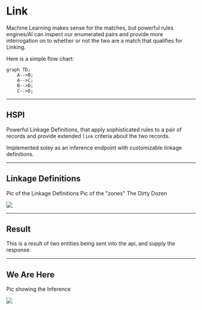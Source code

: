 # Link <!-- .element: class="r-fit-text" -->
<!-- .slide: data-background="#fff" -->

Machine Learning makes sense for the matches, but powerful rules engines/AI can inspect our enumerated pairs and provide more interrogation on to whether or not the two are a match that qualifies for Linking.

Here is a simple flow chart:

```mermaid
graph TD;
    A-->B;
    A-->C;
    B-->D;
    C-->D;
```

---

<!-- .slide: data-background="#fff" -->

## HSPI

Powerful Linkage Definitions, that apply sophisticated rules to a pair of records and provide extended `link` criteria about the two records.

Implemented soley as an inference endpoint with customizable linkage definitions.


---
<!-- .slide: data-background="#fff" -->
## Linkage Definitions

Pic of the Linkage Definitions
Pic of the "zones"
The Dirty Dozen

 <img src="{{asset_folder}}/pholder.png" />


---

<!-- .slide: data-background="#fff" -->

## Result
This is a result of two entities being sent into the api, and supply the response.

---
<!-- .slide: data-background="#fff" -->
## We Are Here

Pic showing the Inference

 <img src="{{asset_folder}}/pholder.png" />

